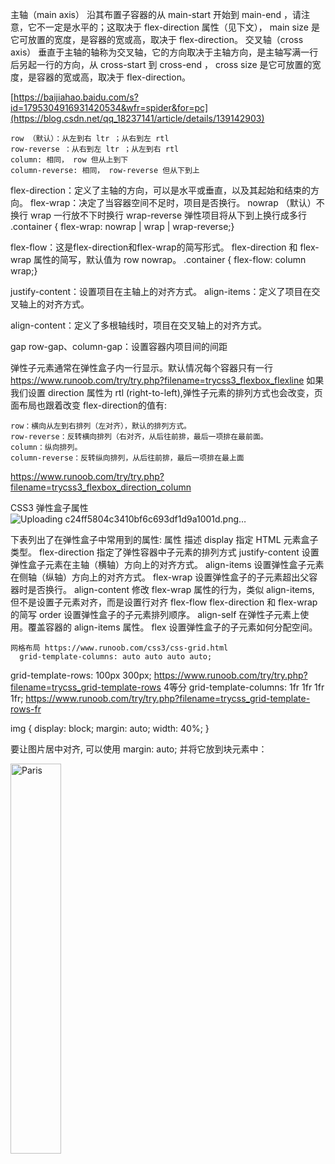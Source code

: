 主轴（main axis）
沿其布置子容器的从 main-start 开始到 main-end ，请注意，它不一定是水平的；这取决于 flex-direction 属性（见下文）， main size 是它可放置的宽度，是容器的宽或高，取决于 flex-direction。
交叉轴（cross axis）
垂直于主轴的轴称为交叉轴，它的方向取决于主轴方向，是主轴写满一行后另起一行的方向，从 cross-start 到 cross-end ， cross size 是它可放置的宽度，是容器的宽或高，取决于 flex-direction。

[https://baijiahao.baidu.com/s?id=1795304916931420534&wfr=spider&for=pc](https://blog.csdn.net/qq_18237141/article/details/139142903)

    row （默认）：从左到右 ltr ；从右到左 rtl
    row-reverse ：从右到左 ltr ；从左到右 rtl
    column: 相同， row 但从上到下
    column-reverse: 相同， row-reverse 但从下到上
flex-direction：定义了主轴的方向，可以是水平或垂直，以及其起始和结束的方向。
flex-wrap：决定了当容器空间不足时，项目是否换行。
    nowrap （默认）不换行
    wrap 一行放不下时换行
    wrap-reverse 弹性项目将从下到上换行成多行
.container {  flex-wrap: nowrap | wrap | wrap-reverse;}

flex-flow：这是flex-direction和flex-wrap的简写形式。
flex-direction 和 flex-wrap 属性的简写，默认值为 row nowrap。
.container {  flex-flow: column wrap;}


justify-content：设置项目在主轴上的对齐方式。
align-items：定义了项目在交叉轴上的对齐方式。

align-content：定义了多根轴线时，项目在交叉轴上的对齐方式。

gap row-gap、column-gap：设置容器内项目间的间距




弹性子元素通常在弹性盒子内一行显示。默认情况每个容器只有一行
https://www.runoob.com/try/try.php?filename=trycss3_flexbox_flexline
如果我们设置 direction 属性为 rtl (right-to-left),弹性子元素的排列方式也会改变，页面布局也跟着改变
flex-direction的值有:

    row：横向从左到右排列（左对齐），默认的排列方式。
    row-reverse：反转横向排列（右对齐，从后往前排，最后一项排在最前面。
    column：纵向排列。
    column-reverse：反转纵向排列，从后往前排，最后一项排在最上面
https://www.runoob.com/try/try.php?filename=trycss3_flexbox_direction_column

CSS3 弹性盒子属性
![Uploading c24ff5804c3410bf6c693df1d9a1001d.png…]()

下表列出了在弹性盒子中常用到的属性:
属性 	描述
display 	指定 HTML 元素盒子类型。
flex-direction 	指定了弹性容器中子元素的排列方式
justify-content 	设置弹性盒子元素在主轴（横轴）方向上的对齐方式。
align-items 	设置弹性盒子元素在侧轴（纵轴）方向上的对齐方式。
flex-wrap 	设置弹性盒子的子元素超出父容器时是否换行。
align-content 	修改 flex-wrap 属性的行为，类似 align-items, 但不是设置子元素对齐，而是设置行对齐
flex-flow 	flex-direction 和 flex-wrap 的简写
order 	设置弹性盒子的子元素排列顺序。
align-self 	在弹性子元素上使用。覆盖容器的 align-items 属性。
flex 	设置弹性盒子的子元素如何分配空间。


    网格布局 https://www.runoob.com/css3/css-grid.html
      grid-template-columns: auto auto auto auto;
  grid-template-rows: 100px 300px;
  https://www.runoob.com/try/try.php?filename=trycss_grid-template-rows
4等分
    grid-template-columns: 1fr 1fr 1fr 1fr;
    https://www.runoob.com/try/try.php?filename=trycss_grid-template-rows-fr
    


img {
    display: block;
    margin: auto;
    width: 40%;
}
<p>要让图片居中对齐, 可以使用 margin: auto; 并将它放到块元素中：</p>

<img src="https://static.jyshare.com/images/mix/paris.jpg" alt="Paris" style="width:40%">

